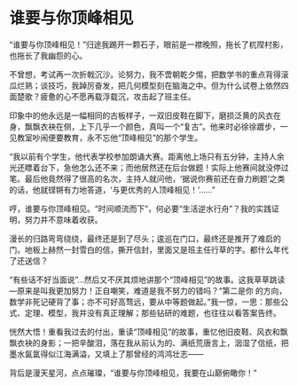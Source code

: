# 谁要与你顶峰相见

“谁要与你顶峰相见！”归途我踢开一颗石子，眼前是一襟晚照，拖长了杌陧村影，也拖长了我幽怨的心。

不曾想，考试再一次折戟沉沙。论努力，我不啻朝乾夕惕，把数学书的重点背得滚瓜烂熟；谈技巧，我踔厉奋发，把几何模型刻在脑海之中。但为什么试卷上依然四面楚歌？疲惫的心不愿再载浮载沉，攻击起了班主任。

印象中的他永远是一幅相同的古板样子，一双旧皮鞋在脚下，磨损泛黄的风衣在身，飘飘衣袂在侧，上下几乎一个颜色，真叫一个“复古”。他来时必徐徐踱步，一见教室吵闹便要教育，永不忘他“顶峰相见”的那个学生。

“我以前有个学生，他代表学校参加朗诵大赛。距离他上场只有五分钟，主持人余光还瞟着台下，急他怎么还不来；而他居然还在后台做题！实际上他赛间就没停过笔。最后他竟然得了很高的名次，主持人就问他，‘据说你赛前还在奋力刷题’之类的话，他就铿锵有力地答道，‘与更优秀的人顶峰相见！’……”

哼，谁要与你顶峰相见。“时间顺流而下”，何必要“生活逆水行舟”？我的实践证明，努力并不意味着收获。

漫长的归路弯弯绕绕，最终还是到了尽头；逡巡在门口，最终还是推开了难启的门。地板上赫然一封雪白的信，撕开信封，里面又是班主任行草的字。都什么年代了还送信？

“有些话不好当面说”…然后又不厌其烦地讲那个“顶峰相见”的故事。这我草草跳读—原来是叫我更加努力！正自嘲笑，难道是我不努力的错吗？“第二是你
的方向，数学非死记硬背了事；亦不可好高骛远，要从中等题做起。”我一惊，一思：那些公式、定理、模型，我并没有真正理解；那些钻研的难题，也往往以看答案告终。

恍然大悟！重看我过去的付出，重读“顶峰相见”的故事，重忆他旧皮鞋、风衣和飘飘衣袂的身影；一把辛酸泪，落在我从前认为的、满纸荒唐言上，洇湿了信纸，把墨水氤氲得似江海满溢，又填上了那曾经的鸿鸿壮志——

背后是漫天星河，点点璀璨，“谁要与你顶峰相见，我要在山巅俯瞰你！”
